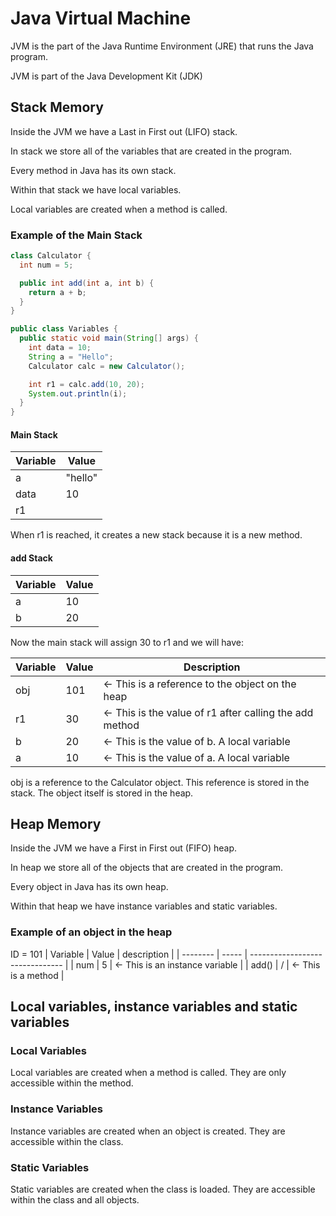 # Java Virtual Machine

JVM is the part of the Java Runtime Environment (JRE) that runs the Java program.

JVM is part of the Java Development Kit (JDK)

## Stack Memory

Inside the JVM we have a Last in First out (LIFO) stack.

In stack we store all of the variables that are created in the program.

Every method in Java has its own stack.

Within that stack we have local variables.

Local variables are created when a method is called.

### Example of the Main Stack

```java
class Calculator {
  int num = 5;

  public int add(int a, int b) {
    return a + b;
  }
}

public class Variables {
  public static void main(String[] args) {
    int data = 10;
    String a = "Hello";
    Calculator calc = new Calculator();

    int r1 = calc.add(10, 20);
    System.out.println(i);
  }
}
```

#### Main Stack

| Variable | Value   |
| -------- | ------- |
| a        | "hello" |
| data     | 10      |
| r1       |         |

When r1 is reached, it creates a new stack because it is a new method.

#### add Stack

| Variable | Value |
| -------- | ----- |
| a        | 10    |
| b        | 20    |

Now the main stack will assign 30 to r1 and we will have:

| Variable | Value | Description                                             |
| -------- | ----- | ------------------------------------------------------- |
| obj      | 101   | <- This is a reference to the object on the heap        |
| r1       | 30    | <- This is the value of r1 after calling the add method |
| b        | 20    | <- This is the value of b. A local variable             |
| a        | 10    | <- This is the value of a. A local variable             |

obj is a reference to the Calculator object. This reference is stored in the stack.
The object itself is stored in the heap.

## Heap Memory

Inside the JVM we have a First in First out (FIFO) heap.

In heap we store all of the objects that are created in the program.

Every object in Java has its own heap.

Within that heap we have instance variables and static variables.

### Example of an object in the heap

ID = 101
| Variable | Value | description |
| -------- | ----- | ------------------------------- |
| num | 5 | <- This is an instance variable |
| add() | / | <- This is a method |

## Local variables, instance variables and static variables

### Local Variables

Local variables are created when a method is called.
They are only accessible within the method.

### Instance Variables

Instance variables are created when an object is created.
They are accessible within the class.

### Static Variables

Static variables are created when the class is loaded.
They are accessible within the class and all objects.
